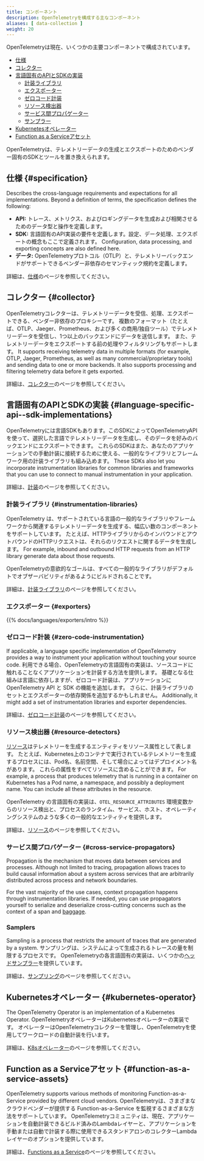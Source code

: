 ```yaml
---
title: コンポーネント
description: OpenTelemetryを構成する主なコンポーネント
aliases: [ data-collection ]
weight: 20
---
```


OpenTelemetryは現在、いくつかの主要コンポーネントで構成されています。

- [仕様](#specification)
- [コレクター](#collector)
- [言語固有のAPIとSDKの実装](#language-specific-api--sdk-implementations)
  - [計装ライブラリ](#instrumentation-libraries)
  - [エクスポーター](#exporters)
  - [ゼロコード計装](#zero-code-instrumentation)
  - [リソース検出器](#resource-detectors)
  - [サービス間プロパゲーター](#cross-service-propagators)
  - [サンプラー](#samplers)
- [Kubernetesオペレーター](#kubernetes-operator)
- [Function as a Serviceアセット](#function-as-a-service-assets)

OpenTelemetryは、テレメトリーデータの生成とエクスポートのためのベンダー固有のSDKとツールを置き換えられます。

## 仕様 {#specification}

Describes the cross-language requirements and expectations for all
implementations. Beyond a definition of terms, the specification defines the
following:

- **API:** トレース、メトリクス、およびロギングデータを生成および相関させるためのデータ型と操作を定義します。
- **SDK:** 言語固有のAPI実装の要件を定義します。設定、データ処理、エクスポートの概念もここで定義されます。 Configuration, data processing, and exporting concepts are also defined
  here.
- **データ:** OpenTelemetryプロトコル（OTLP）と、テレメトリーバックエンドがサポートできるベンダー非依存のセマンティック規約を定義します。

詳細は、[仕様](/docs/specs/)のページを参照してください。

## コレクター {#collector}

OpenTelemetryコレクターは、テレメトリーデータを受信、処理、エクスポートできる、ベンダー非依存のプロキシーです。
複数のフォーマット（たとえば、OTLP、Jaeger、Prometheus、および多くの商用/独自ツール）でテレメトリーデータを受信し、1つ以上のバックエンドにデータを送信します。
また、テレメトリーデータをエクスポートする前の処理やフィルタリングもサポートします。 It supports receiving telemetry data in
multiple formats (for example, OTLP, Jaeger, Prometheus, as well as many
commercial/proprietary tools) and sending data to one or more backends. It also
supports processing and filtering telemetry data before it gets exported.

詳細は、[コレクター](/docs/collector/)のページを参照してください。

## 言語固有のAPIとSDKの実装 {#language-specific-api--sdk-implementations}

OpenTelemetryには言語SDKもあります。このSDKによってOpenTelemetryAPIを使って、選択した言語でテレメトリーデータを生成し、そのデータを好みのバックエンドにエクスポートできます。
これらのSDKはまた、あなたのアプリケーションでの手動計装に接続するために使える、一般的なライブラリとフレームワーク用の計装ライブラリも組み込めます。 These SDKs also let you incorporate instrumentation libraries
for common libraries and frameworks that you can use to connect to manual
instrumentation in your application.

詳細は、[計装](/docs/concepts/instrumentation/)のページを参照してください。

### 計装ライブラリ {#instrumentation-libraries}

OpenTelemetry は、サポートされている言語の一般的なライブラリやフレームワークから関連するテレメトリーデータを生成する、幅広い数のコンポーネントをサポートしています。
たとえば、HTTPライブラリからのインバウンドとアウトバウンドのHTTPリクエストは、それらのリクエストに関するデータを生成します。
For example, inbound and outbound HTTP requests from an HTTP library generate
data about those requests.

OpenTelemetryの意欲的なゴールは、すべての一般的なライブラリがデフォルトでオブザーバビリティがあるようにビルドされることです。

詳細は、[計装ライブラリ](/docs/concepts/instrumentation/libraries/)のページを参照してください。

### エクスポーター {#exporters}

{{% docs/languages/exporters/intro %}}

### ゼロコード計装 {#zero-code-instrumentation}

If applicable, a language specific implementation of OpenTelemetry provides a
way to instrument your application without touching your source code. 利用できる場合、OpenTelemetryの言語固有の実装は、ソースコードに触れることなくアプリケーションを計装する方法を提供します。
基礎となる仕組みは言語に依存しますが、ゼロコード計装は、アプリケーションにOpenTelemetry API と SDK の機能を追加します。
さらに、計装ライブラリのセットとエクスポーターの依存関係を追加するかもしれません。 Additionally, it
might add a set of instrumentation libraries and exporter dependencies.

詳細は、[ゼロコード計装](/docs/concepts/instrumentation/zero-code/)のページを参照してください。

### リソース検出器 {#resource-detectors}

[リソース](/docs/concepts/resources/)はテレメトリーを生成するエンティティをリソース属性として表します。
たとえば、Kubernetes上のコンテナで実行されているテレメトリーを生成するプロセスには、Pod名、名前空間、そして場合によってはデプロイメント名があります。
これらの属性をすべてリソースに含めることができます。 For example, a process that produces telemetry
that is running in a container on Kubernetes has a Pod name, a namespace, and
possibly a deployment name. You can include all these attributes in the
resource.

OpenTelemetry の言語固有の実装は、`OTEL_RESOURCE_ATTRIBUTES` 環境変数からのリソース検出と、プロセスのランタイム、サービス、ホスト、オペレーティングシステムのような多くの一般的なエンティティを提供します。

詳細は、[リソース](/docs/concepts/resources/)のページを参照してください。

### サービス間プロパゲーター {#cross-service-propagators}

Propagation is the mechanism that moves data between services and processes.
Although not limited to tracing, propagation allows traces to build causal
information about a system across services that are arbitrarily distributed
across process and network boundaries.

For the vast majority of the use cases, context propagation happens through
instrumentation libraries. If needed, you can use propagators yourself to
serialize and deserialize cross-cutting concerns such as the context of a span
and [baggage](/docs/concepts/signals/baggage/).

### Samplers

Sampling is a process that restricts the amount of traces that are generated by
a system. サンプリングは、システムによって生成されるトレースの量を制限するプロセスです。
OpenTelemetryの各言語固有の実装は、いくつかの[ヘッドサンプラー](/docs/concepts/sampling/#head-sampling)を提供しています。

詳細は、[サンプリング](/docs/concepts/sampling)のページを参照してください。

## Kubernetesオペレーター {#kubernetes-operator}

The OpenTelemetry Operator is an implementation of a Kubernetes Operator. OpenTelemetryオペレーターはKubernetesオペレーターの実装です。
オペレーターはOpenTelemetryコレクターを管理し、OpenTelemetryを使用してワークロードの自動計装を行います。

詳細は、[K8sオペレーター](/docs/platforms/kubernetes/operator/)のページを参照してください。

## Function as a Serviceアセット {#function-as-a-service-assets}

OpenTelemetry supports various methods of monitoring Function-as-a-Service
provided by different cloud vendors. OpenTelemetryは、さまざまなクラウドベンダーが提供する Function-as-a-Service を監視するさまざまな方法をサポートしています。
OpenTelemetryコミュニティは、現在、アプリケーションを自動計装できるビルド済みのLambdaレイヤーと、アプリケーションを手動または自動で計装する際に使用できるスタンドアロンのコレクターLambdaレイヤーのオプションを提供しています。

詳細は、[Functions as a Service](/docs/platforms/faas/)のページを参照してください。
